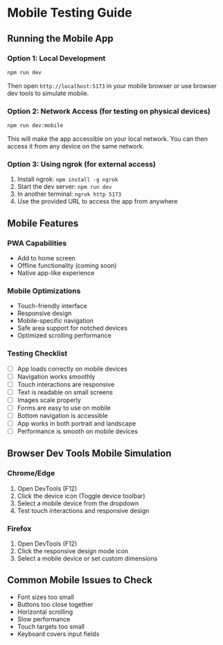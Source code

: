 # Mobile Testing Guide

## Running the Mobile App

### Option 1: Local Development
```bash
npm run dev
```
Then open `http://localhost:5173` in your mobile browser or use browser dev tools to simulate mobile.

### Option 2: Network Access (for testing on physical devices)
```bash
npm run dev:mobile
```
This will make the app accessible on your local network. You can then access it from any device on the same network.

### Option 3: Using ngrok (for external access)
1. Install ngrok: `npm install -g ngrok`
2. Start the dev server: `npm run dev`
3. In another terminal: `ngrok http 5173`
4. Use the provided URL to access the app from anywhere

## Mobile Features

### PWA Capabilities
- Add to home screen
- Offline functionality (coming soon)
- Native app-like experience

### Mobile Optimizations
- Touch-friendly interface
- Responsive design
- Mobile-specific navigation
- Safe area support for notched devices
- Optimized scrolling performance

### Testing Checklist
- [ ] App loads correctly on mobile devices
- [ ] Navigation works smoothly
- [ ] Touch interactions are responsive
- [ ] Text is readable on small screens
- [ ] Images scale properly
- [ ] Forms are easy to use on mobile
- [ ] Bottom navigation is accessible
- [ ] App works in both portrait and landscape
- [ ] Performance is smooth on mobile devices

## Browser Dev Tools Mobile Simulation

### Chrome/Edge
1. Open DevTools (F12)
2. Click the device icon (Toggle device toolbar)
3. Select a mobile device from the dropdown
4. Test touch interactions and responsive design

### Firefox
1. Open DevTools (F12)
2. Click the responsive design mode icon
3. Select a mobile device or set custom dimensions

## Common Mobile Issues to Check
- Font sizes too small
- Buttons too close together
- Horizontal scrolling
- Slow performance
- Touch targets too small
- Keyboard covers input fields 